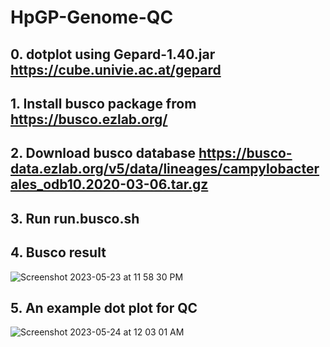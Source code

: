 # HpGP-Genome-QC

## 0. dotplot using Gepard-1.40.jar https://cube.univie.ac.at/gepard

## 1. Install busco package from https://busco.ezlab.org/

## 2. Download busco database https://busco-data.ezlab.org/v5/data/lineages/campylobacterales_odb10.2020-03-06.tar.gz

## 3. Run run.busco.sh

## 4. Busco result

![Screenshot 2023-05-23 at 11 58 30 PM](https://github.com/HpGP/HpGP-Genome-QC/assets/49001003/eb6a37ee-edf5-44a5-89fa-4564cefa2703)

## 5. An example dot plot for QC

![Screenshot 2023-05-24 at 12 03 01 AM](https://github.com/HpGP/HpGP-Genome-QC/assets/49001003/8fc73339-cf07-4e31-950a-7d6eb46f31a8)


